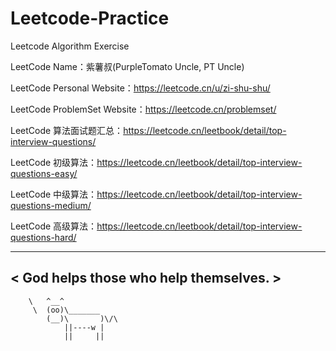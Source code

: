 # Leetcode-Practice
Leetcode  Algorithm Exercise

LeetCode Name：紫薯叔(PurpleTomato Uncle, PT Uncle)

LeetCode Personal Website：https://leetcode.cn/u/zi-shu-shu/

LeetCode ProblemSet Website：https://leetcode.cn/problemset/

LeetCode 算法面试题汇总：https://leetcode.cn/leetbook/detail/top-interview-questions/

LeetCode 初级算法：https://leetcode.cn/leetbook/detail/top-interview-questions-easy/

LeetCode 中级算法：https://leetcode.cn/leetbook/detail/top-interview-questions-medium/

LeetCode 高级算法：https://leetcode.cn/leetbook/detail/top-interview-questions-hard/

 ______________________________________
< God helps those who help themselves. >
 --------------------------------------
        \   ^__^
         \  (oo)\_______
            (__)\       )\/\
                ||----w |
                ||     ||

